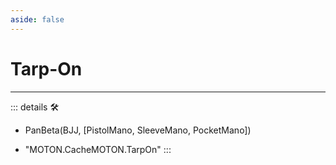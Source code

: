 ```yaml
---
aside: false
---
```

# Tarp-On

---

<!-- =================================================== -->
<!-- =================================================== -->
<!-- =================================================== -->
<!-- =================================================== -->
<!-- =================================================== -->
::: details 🛠

- PanBeta(BJJ, [PistolMano, SleeveMano, PocketMano])

- "MOTON.CacheMOTON.TarpOn"
:::
